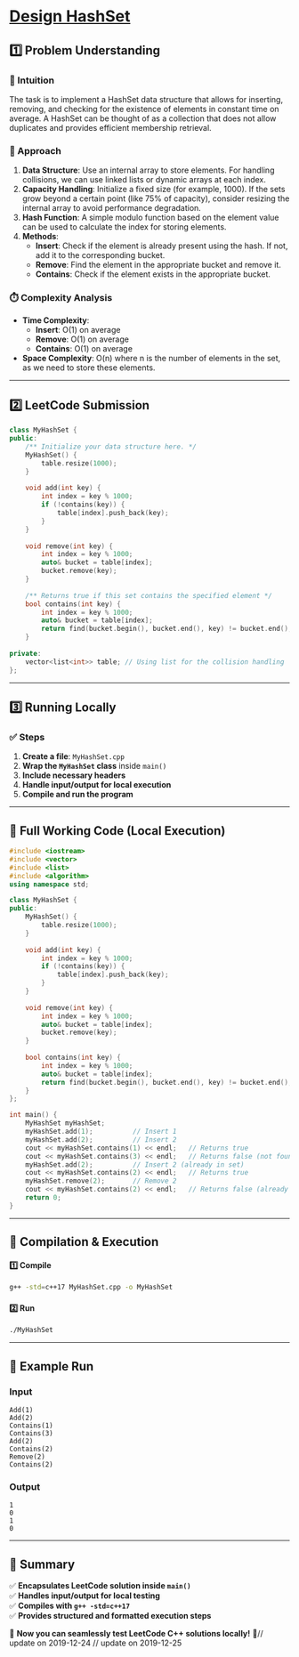 # **[Design HashSet](https://leetcode.com/problems/design-hashset/description/)**  

## **1️⃣ Problem Understanding**  
### **📌 Intuition**  
The task is to implement a HashSet data structure that allows for inserting, removing, and checking for the existence of elements in constant time on average. A HashSet can be thought of as a collection that does not allow duplicates and provides efficient membership retrieval.

### **🚀 Approach**  
1. **Data Structure**: Use an internal array to store elements. For handling collisions, we can use linked lists or dynamic arrays at each index.
2. **Capacity Handling**: Initialize a fixed size (for example, 1000). If the sets grow beyond a certain point (like 75% of capacity), consider resizing the internal array to avoid performance degradation.
3. **Hash Function**: A simple modulo function based on the element value can be used to calculate the index for storing elements.
4. **Methods**:
   - **Insert**: Check if the element is already present using the hash. If not, add it to the corresponding bucket.
   - **Remove**: Find the element in the appropriate bucket and remove it.
   - **Contains**: Check if the element exists in the appropriate bucket.

### **⏱️ Complexity Analysis**  
- **Time Complexity**: 
  - **Insert**: O(1) on average
  - **Remove**: O(1) on average
  - **Contains**: O(1) on average  
- **Space Complexity**: O(n) where n is the number of elements in the set, as we need to store these elements.

---  

## **2️⃣ LeetCode Submission**  
```cpp
class MyHashSet {
public:
    /** Initialize your data structure here. */
    MyHashSet() {
        table.resize(1000);
    }
    
    void add(int key) {
        int index = key % 1000;
        if (!contains(key)) {
            table[index].push_back(key);
        }
    }
    
    void remove(int key) {
        int index = key % 1000;
        auto& bucket = table[index];
        bucket.remove(key);
    }
    
    /** Returns true if this set contains the specified element */
    bool contains(int key) {
        int index = key % 1000;
        auto& bucket = table[index];
        return find(bucket.begin(), bucket.end(), key) != bucket.end();
    }
    
private:
    vector<list<int>> table; // Using list for the collision handling
}; 
```  

---  

## **3️⃣ Running Locally**  
### **✅ Steps**  
1. **Create a file**: `MyHashSet.cpp`  
2. **Wrap the `MyHashSet` class** inside `main()`  
3. **Include necessary headers**  
4. **Handle input/output for local execution**  
5. **Compile and run the program**  

---  

## **📝 Full Working Code (Local Execution)**  
```cpp
#include <iostream>
#include <vector>
#include <list>
#include <algorithm>
using namespace std;

class MyHashSet {
public:
    MyHashSet() {
        table.resize(1000);
    }
    
    void add(int key) {
        int index = key % 1000;
        if (!contains(key)) {
            table[index].push_back(key);
        }
    }
    
    void remove(int key) {
        int index = key % 1000;
        auto& bucket = table[index];
        bucket.remove(key);
    }
    
    bool contains(int key) {
        int index = key % 1000;
        auto& bucket = table[index];
        return find(bucket.begin(), bucket.end(), key) != bucket.end();
    }
};

int main() {
    MyHashSet myHashSet;
    myHashSet.add(1);          // Insert 1
    myHashSet.add(2);          // Insert 2
    cout << myHashSet.contains(1) << endl;   // Returns true
    cout << myHashSet.contains(3) << endl;   // Returns false (not found)
    myHashSet.add(2);          // Insert 2 (already in set)
    cout << myHashSet.contains(2) << endl;   // Returns true
    myHashSet.remove(2);       // Remove 2
    cout << myHashSet.contains(2) << endl;   // Returns false (already removed)
    return 0;
}  
```  

---  

## **🔧 Compilation & Execution**  
#### **1️⃣ Compile**  
```bash
g++ -std=c++17 MyHashSet.cpp -o MyHashSet
```  

#### **2️⃣ Run**  
```bash
./MyHashSet
```  

---  

## **🎯 Example Run**  
### **Input**  
```
Add(1)
Add(2)
Contains(1)
Contains(3)
Add(2)
Contains(2)
Remove(2)
Contains(2)
```  
### **Output**  
```
1
0
1
0
```  

---  

## **📌 Summary**  
✅ **Encapsulates LeetCode solution inside `main()`**  
✅ **Handles input/output for local testing**  
✅ **Compiles with `g++ -std=c++17`**  
✅ **Provides structured and formatted execution steps**  

🚀 **Now you can seamlessly test LeetCode C++ solutions locally!** 🚀// update on 2019-12-24
// update on 2019-12-25
